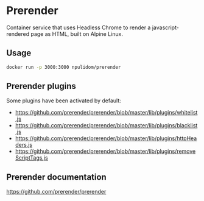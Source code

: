Prerender
=========

Container service that uses Headless Chrome to render a javascript-rendered page as HTML, built on Alpine Linux.

## Usage
```bash
docker run -p 3000:3000 npulidom/prerender
```

## Prerender plugins

Some plugins have been activated by default:
- https://github.com/prerender/prerender/blob/master/lib/plugins/whitelist.js
- https://github.com/prerender/prerender/blob/master/lib/plugins/blacklist.js
- https://github.com/prerender/prerender/blob/master/lib/plugins/httpHeaders.js
- https://github.com/prerender/prerender/blob/master/lib/plugins/removeScriptTags.js

## Prerender documentation

https://github.com/prerender/prerender
